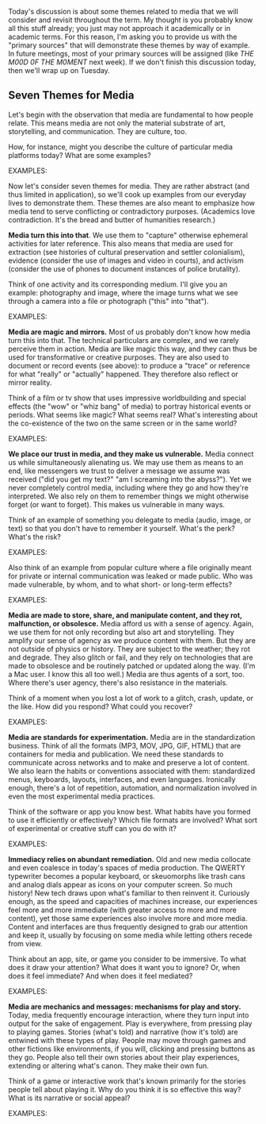 Today's discussion is about some themes related to media that we will consider and revisit throughout the term. My thought is you probably know all this stuff already; you just may not approach it academically or in academic terms. For this reason, I'm asking you to provide us with the "primary sources" that will demonstrate these themes by way of example. In future meetings, most of your primary sources will be assigned (like *THE M00D 0F THE M0MENT* next week). If we don't finish this discussion today, then we'll wrap up on Tuesday. 

## Seven Themes for Media 

Let's begin with the observation that media are fundamental to how people relate. This means media are not only the material substrate of art, storytelling, and communication. They are culture, too. 

How, for instance, might you describe the culture of particular media platforms today? What are some examples? 

EXAMPLES: 

Now let's consider seven themes for media. They are rather abstract (and thus limited in application), so we'll cook up examples from our everyday lives to demonstrate them. These themes are also meant to emphasize how media tend to serve conflicting or contradictory purposes. (Academics love contradiction. It's the bread and butter of humanities research.)

**Media turn this into that**. We use them to "capture" otherwise ephemeral activities for later reference. This also means that media are used for extraction (see histories of cultural preservation and settler colonialism), evidence (consider the use of images and video in courts), and activism (consider the use of phones to document instances of police brutality). 

Think of one activity and its corresponding medium. I'll give you an example: photography and image, where the image turns what we see through a camera into a file or photograph ("this" into "that").

EXAMPLES: 

**Media are magic and mirrors.** Most of us probably don't know how media turn this into that. The technical particulars are complex, and we rarely perceive them in action. Media are like magic this way, and they can thus be used for transformative or creative purposes. They are also used to document or record events (see above): to produce a "trace" or reference for what "really" or "actually" happened. They therefore also reflect or mirror reality. 

Think of a film or tv show that uses impressive worldbuilding and special effects (the "wow" or "whiz bang" of media) to portray historical events or periods. What seems like magic? What seems real? What's interesting about the co-existence of the two on the same screen or in the same world?

EXAMPLES: 

**We place our trust in media, and they make us vulnerable.** Media connect us while simultaneously alienating us. We may use them as means to an end, like messengers we trust to deliver a message we assume was received ("did you get my text?" "am I screaming into the abyss?"). Yet we never completely control media, including where they go and how they're interpreted. We also rely on them to remember things we might otherwise forget (or want to forget). This makes us vulnerable in many ways.

Think of an example of something you delegate to media (audio, image, or text) so that you don't have to remember it yourself. What's the perk? What's the risk? 

EXAMPLES: 

Also think of an example from popular culture where a file originally meant for private or internal communication was leaked or made public. Who was made vulnerable, by whom, and to what short- or long-term effects? 

EXAMPLES: 

**Media are made to store, share, and manipulate content, and they rot, malfunction, or obsolesce.** Media afford us with a sense of agency. Again, we use them for not only recording but also art and storytelling. They amplify our sense of agency as we produce content with them. But they are not outside of physics or history. They are subject to the weather; they rot and degrade. They also glitch or fail, and they rely on technologies that are made to obsolesce and be routinely patched or updated along the way. (I'm a Mac user. I know this all too well.) Media are thus agents of a sort, too. Where there's user agency, there's also resistance in the materials. 

Think of a moment when you lost a lot of work to a glitch, crash, update, or the like. How did you respond? What could you recover? 

EXAMPLES: 

**Media are standards for experimentation.** Media are in the standardization business. Think of all the formats (MP3, MOV, JPG, GIF, HTML) that are containers for media and publication. We need these standards to communicate across networks and to make and preserve a lot of content. We also learn the habits or conventions associated with them: standardized menus, keyboards, layouts, interfaces, and even languages. Ironically enough, there's a lot of repetition, automation, and normalization involved in even the most experimental media practices. 

Think of the software or app you know best. What habits have you formed to use it efficiently or effectively? Which file formats are involved? What sort of experimental or creative stuff can you do with it? 

EXAMPLES: 

**Immediacy relies on abundant remediation.** Old and new media collocate and even coalesce in today's spaces of media production. The QWERTY typewriter becomes a popular keyboard, or skeuomorphs like trash cans and analog dials appear as icons on your computer screen. So much history! New tech draws upon what's familiar to then reinvent it. Curiously enough, as the speed and capacities of machines increase, our experiences feel more and more immediate (with greater access to more and more content), yet those same experiences also involve more and more media. Content and interfaces are thus frequently designed to grab our attention and keep it, usually by focusing on some media while letting others recede from view. 

Think about an app, site, or game you consider to be immersive. To what does it draw your attention? What does it want you to ignore? Or, when does it feel immediate? And when does it feel mediated? 

EXAMPLES: 

**Media are mechanics and messages: mechanisms for play and story.** Today, media frequently encourage interaction, where they turn input into output for the sake of engagement. Play is everywhere, from pressing play to playing games. Stories (what's told) and narrative (how it's told) are entwined with these types of play. People may move through games and other fictions like environments, if you will, clicking and pressing buttons as they go. People also tell their own stories about their play experiences, extending or altering what's canon. They make their own fun.

Think of a game or interactive work that's known primarily for the stories people tell about playing it. Why do you think it is so effective this way? What is its narrative or social appeal? 

EXAMPLES:
